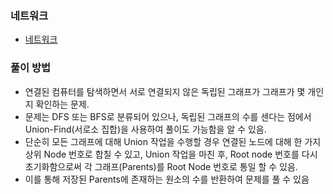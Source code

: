 ### 네트워크
- [네트워크](https://school.programmers.co.kr/learn/courses/30/lessons/43162)
### 풀이 방법
- 연결된 컴퓨터를 탐색하면서 서로 연결되지 않은 독립된 그래프가 그래프가 몇 개인지 확인하는 문제.
- 문제는 DFS 또는 BFS로 분류되어 있으나, 독립된 그래프의 수를 센다는 점에서 Union-Find(서로소 집합)을 사용하여 풀이도 가능함을 알 수 있음.
- 단순히 모든 그래프에 대해 Union 작업을 수행할 경우 연결된 노드에 대해 한 가지 상위 Node 번호로 합칠 수 있고, Union 작업을 마친 후, Root node 번호를 다시 초기화함으로써 각 그래프(Parents)를 Root Node 번호로 통일 할 수 있음.
- 이를 통해 저장된 Parents에 존재하는 원소의 수를 반환하여 문제를 풀 수 있음
